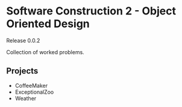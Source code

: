 # Software Construction 2 - Object Oriented Design
Release 0.0.2

Collection of worked problems.

## Projects
- CoffeeMaker
- ExceptionalZoo
- Weather
